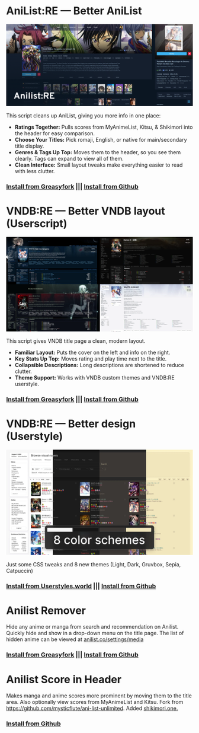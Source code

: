 # AniList:RE — Better AniList

<img src="https://raw.githubusercontent.com/Kellenok/userscipts/main/screenshots/re-cover.png" alt="Cover" style="max-width: 1">

This script cleans up AniList, giving you more info in one place:

*   **Ratings Together:** Pulls scores from MyAnimeList, Kitsu, & Shikimori into the header for easy comparison.
*   **Choose Your Titles:** Pick romaji, English, or native for main/secondary title display.
*   **Genres & Tags Up Top:** Moves them to the header, so you see them clearly. Tags can expand to view all of them.
*   **Clean Interface:** Small layout tweaks make everything easier to read with less clutter.

### **[Install from Greasyfork](https://update.greasyfork.org/scripts/523545/AniList%3ARE.user.js)** ||| **[Install from Github](https://raw.githubusercontent.com/Kellenok/userscipts/main/anilist-re.js)** 

# VNDB:RE — Better VNDB layout (Userscript)

<img src="https://raw.githubusercontent.com/Kellenok/userscipts/main/screenshots/VNDB_Re.webp" alt="Cover" style="max-width: 1">

This script gives VNDB title page a clean, modern layout.

*   **Familiar Layout:** Puts the cover on the left and info on the right.
*   **Key Stats Up Top:** Moves rating and play time next to the title.
*   **Collapsible Descriptions:** Long descriptions are shortened to reduce clutter.
*   **Theme Support:** Works with VNDB custom themes and VNDB:RE userstyle.

### **[Install from Greasyfork](https://update.greasyfork.org/scripts/554071/VNDB%3ARe%20%E2%80%94%20Improved%20Title%20Page.user.js)** ||| **[Install from Github](https://raw.githubusercontent.com/Kellenok/userscipts/main/vndb-re.user.js)** 

# VNDB:RE — Better design (Userstyle)

<img src="https://raw.githubusercontent.com/Kellenok/userscipts/main/screenshots/VNDB_Recss.webp" alt="Cover" style="max-width: 1">

Just some CSS tweaks and 8 new themes (Light, Dark, Gruvbox, Sepia, Catpuccin)

### **[Install from Userstyles.world](https://userstyles.world/api/style/13179.user.css)** ||| **[Install from Github](https://raw.githubusercontent.com/Kellenok/userscipts/main//vndb-re.user.css)** 

# Anilist Remover
Hide any anime or manga from search and recommendation on Anilist. Quickly hide and show in a drop-down menu on the title page. The list of hidden anime can be viewed at [anilist.co/settings/media](https://anilist.co/settings/media)

### **[Install from Greasyfork](https://greasyfork.org/en/scripts/489589-anilist-remover)** ||| **[Install from Github](https://raw.githubusercontent.com/Kellenok/userscipts/main/anilist-remover.js)**  

# Anilist Score in Header
Makes manga and anime scores more prominent by moving them to the title area. Also optionally view scores from MyAnimeList and Kitsu.
Fork from https://github.com/mysticflute/ani-list-unlimited. Added [shikimori.one.](https://shikimori.one)

### **[Install from Github](https://raw.githubusercontent.com/Kellen-wq/userscipts/main/anilist-score.js)**  
